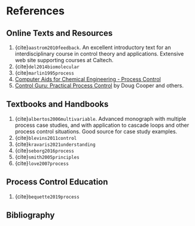 # References

## Online Texts and Resources

1. {cite}`aastrom2010feedback`. An excellent introductory text for an interdisciplinary course in control theory and applications. Extensive web site supporting courses at Caltech.
1. {cite}`del2014biomolecular`
1. {cite}`marlin1995process`
1. [Computer Aids for Chemical Engineering - Process Control](https://cache.org/teaching-resources-center/process-control)
1. [Control Guru: Practical Process Control](https://controlguru.com/table-of-contents/) by Doug Cooper and others.

## Textbooks and Handbooks

1. {cite}`albertos2006multivariable`. Advanced monograph with multiple process case studies, and with application to cascade loops and other process control situations. Good source for case study examples.
1. {cite}`blevins2011control`
1. {cite}`kravaris2021understanding`
1. {cite}`seborg2016process`
1. {cite}`smith2005principles`
1. {cite}`love2007process`

## Process Control Education

1. {cite}`bequette2019process`

## Bibliography

```{bibliography}
```